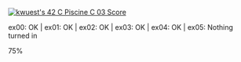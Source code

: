 [![kwuest's 42 C Piscine C 03 Score](https://badge42.vercel.app/api/v2/clb55h6z600300fkzy9cemaa4/project/2909193)](https://github.com/JaeSeoKim/badge42)

ex00: OK | ex01: OK | ex02: OK | ex03: OK | ex04: OK | ex05: Nothing turned in

75%
